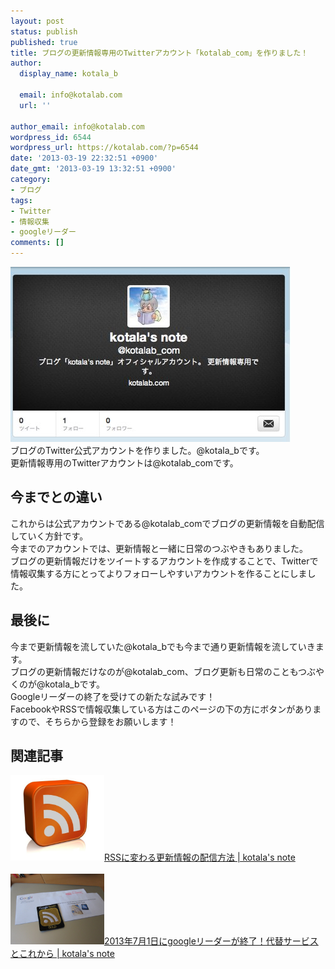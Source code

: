 ```yaml
---
layout: post
status: publish
published: true
title: ブログの更新情報専用のTwitterアカウント「kotalab_com」を作りました！
author:
  display_name: kotala_b

  email: info@kotalab.com
  url: ''

author_email: info@kotalab.com
wordpress_id: 6544
wordpress_url: https://kotalab.com/?p=6544
date: '2013-03-19 22:32:51 +0900'
date_gmt: '2013-03-19 13:32:51 +0900'
category:
- ブログ
tags:
- Twitter
- 情報収集
- googleリーダー
comments: []
---
```

<p><img src="/wp-content/uploads/Twitter_130319.jpg" alt="Twitter_130319" width="448" height="280" class="alignnone size-full wp-image-6548" /><br />
ブログのTwitter公式アカウントを作りました。@kotala_bです。<br />
更新情報専用のTwitterアカウントは@kotalab_comです。<br />
</p>
<!--more-->
<h2>今までとの違い</h2>
<p>これからは公式アカウントである@kotalab_comでブログの更新情報を自動配信していく方針です。<br />
今までのアカウントでは、更新情報と一緒に日常のつぶやきもありました。<br />
ブログの更新情報だけをツイートするアカウントを作成することで、Twitterで情報収集する方にとってよりフォローしやすいアカウントを作ることにしました。</p>
<h2>最後に</h2>
<p>今まで更新情報を流していた@kotala_bでも今まで通り更新情報を流していきます。<br />
ブログの更新情報だけなのが@kotalab_com、ブログ更新も日常のこともつぶやくのが@kotala_bです。<br />
Googleリーダーの終了を受けての新たな試みです！<br />
FacebookやRSSで情報収集している方はこのページの下の方にボタンがありますので、そちらから登録をお願いします！</p>
<h2 class="rele">関連記事</h2>
<p><a href="/change-rss" target="_blank"><img  class="alignleft" src="/wp-content/uploads/rss_130315-448x409.jpg" alt="RSSに変わる更新情報の配信方法 | kotala's note" width="150" /></a><a href="/change-rss" target="_blank">RSSに変わる更新情報の配信方法 | kotala's note</a><br style="clear:both;" /><br />
<a href="/googlereader-end" target="_blank"><img  class="alignleft" src="/wp-content/uploads/googlereader_130314-448x336.jpg" alt="2013年7月1日にgoogleリーダーが終了！代替サービスとこれから | kotala's note" width="150" /></a><a href="/googlereader-end" target="_blank">2013年7月1日にgoogleリーダーが終了！代替サービスとこれから | kotala's note</a><br style="clear:both;" /></p>
